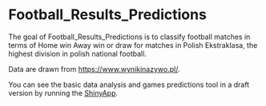 # Football_Results_Predictions

The goal of Football_Results_Predictions is to classify football matches in terms of Home win Away win or draw for matches in Polish Ekstraklasa, the highest division in polish national football.

Data are drawn from <https://www.wynikinazywo.pl/>.

You can see the basic data analysis and games predictions tool in a draft version by running the [ShinyApp](https://lukaszchro.shinyapps.io/Football_Results_Predictions/).
